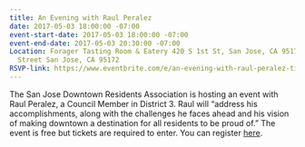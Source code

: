 ```yaml
---
title: An Evening with Raul Peralez
date: 2017-05-03 18:00:00 -07:00
event-start-date: 2017-05-03 18:00:00 -07:00
event-end-date: 2017-05-03 20:30:00 -07:00
Location: Forager Tasting Room & Eatery 420 S 1st St, San Jose, CA 95172 South 1st
  Street San Jose, CA 95172
RSVP-link: https://www.eventbrite.com/e/an-evening-with-raul-peralez-tickets-33689380845
---
```


The San Jose Downtown Residents Association is hosting an event with Raul Peralez, a Council Member in District 3. Raul will “address his accomplishments, along with the challenges he faces ahead and his vision of making downtown a destination for all residents to be proud of.” The event is free but tickets are required to enter. You can register [here](https://www.eventbrite.com/e/an-evening-with-raul-peralez-tickets-33689380845).